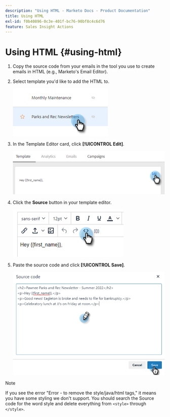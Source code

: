 ```yaml
---
description: "Using HTML - Marketo Docs - Product Documentation"
title: Using HTML
exl-id: f0b40896-0c3e-401f-bc76-90bf8c4c6d76
feature: Sales Insight Actions
---
```

# Using HTML {#using-html}

1. Copy the source code from your emails in the tool you use to create emails in HTML (e.g., Marketo's Email Editor).

1. Select template you'd like to add the HTML to.

   ![](assets/using-html-1.png)

1. In the Template Editor card, click **[!UICONTROL Edit]**.

   ![](assets/using-html-2.png)

1. Click the **Source** button in your template editor.

   ![](assets/using-html-3.png)

1. Paste the source code and click **[!UICONTROL Save]**.

   ![](assets/using-html-4.png)

>[!NOTE]
>
>If you see the error "Error - to remove the style/java/html tags," it means you have some styling we don't support. You should search the Source code for the word style and delete everything from `<style>` through `</style>`.
